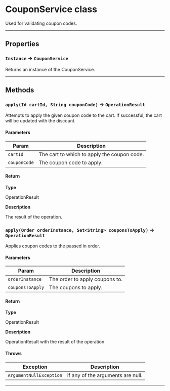 # CouponService class

Used for validating coupon codes.

---
## Properties

### `Instance` → `CouponService`

Returns an instance of the CouponService.

---
## Methods
### `apply(Id cartId, String couponCode)` → `OperationResult`

Attempts to apply the given coupon code to the cart. If successful, the cart will be updated with the discount.

#### Parameters
|Param|Description|
|-----|-----------|
|`cartId` |  The cart to which to apply the coupon code. |
|`couponCode` |  The coupon code to apply. |

#### Return

**Type**

OperationResult

**Description**

The result of the operation.

### `apply(Order orderInstance, Set<String> couponsToApply)` → `OperationResult`

Applies coupon codes to the passed in order.

#### Parameters
|Param|Description|
|-----|-----------|
|`orderInstance` |  The order to apply coupons to. |
|`couponsToApply` |  The coupons to apply. |

#### Return

**Type**

OperationResult

**Description**

OperationResult with the result of the operation.

#### Throws
|Exception|Description|
|---------|-----------|
|`ArgumentNullException` |  if any of the arguments are null. |

---
